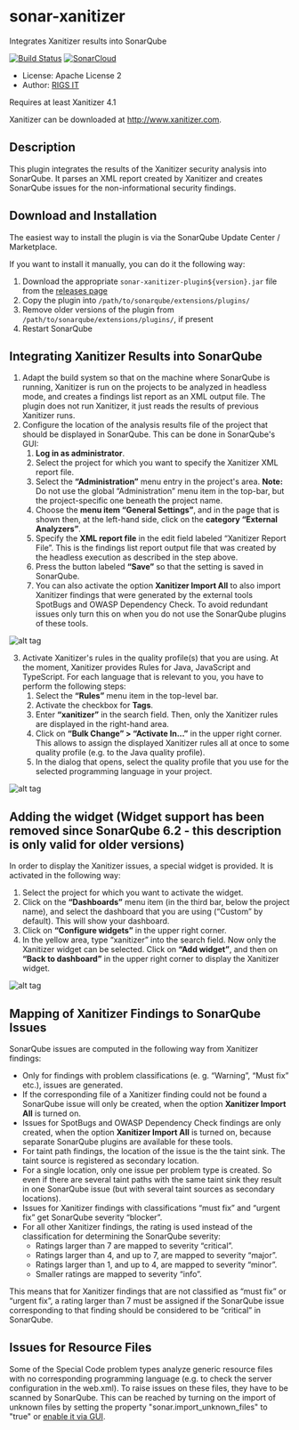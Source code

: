 # sonar-xanitizer
Integrates Xanitizer results into SonarQube

[![Build Status](https://travis-ci.com/RIGS-IT/sonar-xanitizer.svg?branch=master)](https://travis-ci.com/RIGS-IT/sonar-xanitizer)
 [![SonarCloud](https://sonarcloud.io/api/project_badges/measure?project=com.rigsit%3Asonar-xanitizer-plugin&metric=alert_status)](https://sonarcloud.io/dashboard?id=com.rigsit%3Asonar-xanitizer-plugin)

- License: Apache License 2
- Author: [RIGS IT](https://www.rigs-it.com)

Requires at least Xanitizer 4.1

Xanitizer can be downloaded at <a href="http://www.xanitizer.com" >http://www.xanitizer.com</a>.

## Description
This plugin integrates the results of the Xanitizer security analysis into SonarQube. It parses an XML report created by Xanitizer and creates SonarQube issues for the non-informational security findings.


## Download and Installation
The easiest way to install the plugin is via the SonarQube Update Center / Marketplace.

If you want to install it manually, you can do it the following way:
1. Download the appropriate `sonar-xanitizer-plugin${version}.jar` file from the [releases page](https://github.com/RIGS-IT/sonar-xanitizer/releases)
2. Copy the plugin into `/path/to/sonarqube/extensions/plugins/`
3. Remove older versions of the plugin from `/path/to/sonarqube/extensions/plugins/`, if present
4. Restart SonarQube

## Integrating Xanitizer Results into SonarQube

1. Adapt the build system so that on the machine where SonarQube is running, Xanitizer is run on the projects to be analyzed in headless mode, and creates a findings list report as an XML output file. The plugin does not run Xanitizer, it just reads the results of previous Xanitizer runs.
2. Configure the location of the analysis results file of the project that should be displayed in SonarQube. This can be done in SonarQube's GUI:
	1. **Log in as administrator**.
	2. Select the project for which you want to specify the Xanitizer XML report file.
	3. Select the **“Administration”** menu entry in the project's area. **Note:** Do not use the global “Administration” menu item in the top-bar, but the project-specific one beneath the project name.
	4. Choose the **menu item “General Settings”**, and in the page that is shown then, at the left-hand side, click on the **category “External Analyzers”**.
	5. Specify the **XML report file** in the edit field labeled “Xanitizer Report File”. This is the findings list report output file that was created by the headless execution as described in the step above.
	6. Press the button labeled **“Save”** so that the setting is saved in SonarQube.
	7. You can also activate the option **Xanitizer Import All** to also import Xanitizer findings that were generated by the external tools SpotBugs and OWASP Dependency Check. To avoid redundant issues only turn this on when you do not use the SonarQube plugins of these tools. 
	
![alt tag](https://user-images.githubusercontent.com/20301605/47866655-acc83100-ddff-11e8-990f-934a1be9991f.png)

3. Activate Xanitizer's rules in the quality profile(s) that you are using. At the moment, Xanitizer provides Rules for Java, JavaScript and TypeScript. For each language that is relevant to you, you have to perform the following steps:
	1. Select the **“Rules”** menu item in the top-level bar.
	2. Activate the checkbox for **Tags**.
	3. Enter **“xanitizer”** in the search field. Then, only the Xanitizer rules are displayed in the right-hand area.
	4. Click on **“Bulk Change” > “Activate In...”** in the upper right corner. This allows to assign the displayed Xanitizer rules all at once to some quality profile (e.g. to the Java quality profile).
	5. In the dialog that opens, select the quality profile that you use for the selected programming language in your project.

![alt tag](https://cloud.githubusercontent.com/assets/20301605/17862219/97f4b98e-6894-11e6-9a63-2a0eaa9e3f0c.png)
	
## Adding the widget (Widget support has been removed since SonarQube 6.2 - this description is only valid for older versions)

In order to display the Xanitizer issues, a special widget is provided. It is activated in the following way:
1. Select the project for which you want to activate the widget.
2. Click on the **“Dashboards”** menu item (in the third bar, below the project name), and select the dashboard that you are using (“Custom” by default). This will show your dashboard.
3. Click on **“Configure widgets”** in the upper right corner.
4. In the yellow area, type “xanitizer” into the search field. Now only the Xanitizer widget can be selected. Click on **“Add widget”**, and then on **“Back to dashboard”** in the upper right corner to display the Xanitizer widget.

![alt tag](https://cloud.githubusercontent.com/assets/20301605/16995223/766968d0-4eab-11e6-88ec-8b1eb23d5d06.png)

## Mapping of Xanitizer Findings to SonarQube Issues

SonarQube issues are computed in the following way from Xanitizer findings:
- Only for findings with problem classifications (e. g. “Warning”, “Must fix” etc.), issues are generated.
- If the corresponding file of a Xanitizer finding could not be found a SonarQube issue will only be created, when the option **Xanitizer Import All** is turned on.
- Issues for SpotBugs and OWASP Dependency Check findings are only created, when the option **Xanitizer Import All** is turned on, because separate SonarQube plugins are available for these tools.
- For taint path findings, the location of the issue is the the taint sink. The taint source is registered as secondary location.
- For a single location, only one issue per problem type is created. So even if there are several taint paths with the same taint sink they result in one SonarQube issue (but with several taint sources as secondary locations).
- Issues for Xanitizer findings with classifications “must fix” and “urgent fix” get SonarQube severity “blocker”.
- For all other Xanitizer findings, the rating is used instead of the classification for determining the SonarQube severity:
	* Ratings larger than 7 are mapped to severity “critical”.
	* Ratings larger than 4, and up to 7, are mapped to severity “major”.
	* Ratings larger than 1, and up to 4, are mapped to severity “minor”.
	* Smaller ratings are mapped to severity “info”.

This means that for Xanitizer findings that are not classified as “must fix” or “urgent fix”, a rating larger than 7 must be assigned if the SonarQube issue corresponding to that finding should be considered to be “critical” in SonarQube.

## Issues for Resource Files

Some of the Special Code problem types analyze generic resource files with no corresponding programming language (e.g. to check the server configuration in the web.xml). To raise issues on these files, they have to be scanned by SonarQube. This can be reached by turning on the import of unknown files by setting the property "sonar.import_unknown_files" to "true" or <a href="http://docs.sonarqube.org/display/SONAR/Analyzing+Source+Code#AnalyzingSourceCode-Unrecognizedfiles">enable it via GUI</a>. 


